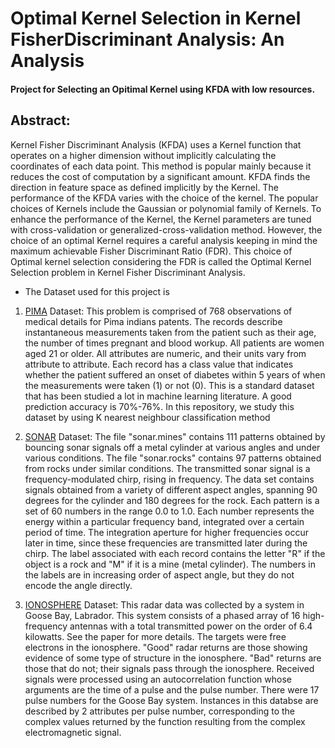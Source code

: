 
# Optimal Kernel Selection in Kernel FisherDiscriminant Analysis: An Analysis


#### Project for Selecting an Opitimal Kernel using KFDA with low resources. 

## Abstract: 

Kernel Fisher Discriminant Analysis (KFDA) uses a Kernel function that operates on a higher dimension without implicitly calculating the coordinates of each data point. This method is popular mainly because it reduces the cost of computation by a significant amount. KFDA finds the direction in feature space as defined implicitly by the Kernel. The performance of the KFDA varies with the choice of the kernel. The popular choices of Kernels include the Gaussian or polynomial family of Kernels. To enhance the performance of the Kernel, the Kernel parameters are tuned with cross-validation or generalized-cross-validation method. However, the choice of an optimal Kernel requires a careful analysis keeping in mind the maximum achievable Fisher Discriminant Ratio (FDR). This choice of Optimal kernel selection considering the FDR is called the Optimal Kernel Selection problem in Kernel Fisher Discriminant Analysis.

* The Dataset used for this project is 

1. [PIMA](https://github.com/LamaHamadeh/Pima-Indians-Diabetes-DataSet-UCI) Dataset: This problem is comprised of 768 observations of medical details for Pima indians patents. The records describe instantaneous measurements taken from the patient such as their age, the number of times pregnant and blood workup. All patients are women aged 21 or older. All attributes are numeric, and their units vary from attribute to attribute. Each record has a class value that indicates whether the patient suffered an onset of diabetes within 5 years of when the measurements were taken (1) or not (0). This is a standard dataset that has been studied a lot in machine learning literature. A good prediction accuracy is 70%-76%. In this repository, we study this dataset by using K nearest neighbour classification method

2. [SONAR](https://archive.ics.uci.edu/ml/machine-learning-databases/undocumented/connectionist-bench/sonar/) Dataset: The file "sonar.mines" contains 111 patterns obtained by bouncing sonar signals off a metal cylinder at various angles and under various conditions. The file "sonar.rocks" contains 97 patterns obtained from rocks under similar conditions. The transmitted sonar signal is a frequency-modulated chirp, rising in frequency. The data set contains signals obtained from a variety of different aspect angles, spanning 90 degrees for the cylinder and 180 degrees for the rock. Each pattern is a set of 60 numbers in the range 0.0 to 1.0. Each number represents the energy within a particular frequency band, integrated over a certain period of time. The integration aperture for higher frequencies occur later in time, since these frequencies are transmitted later during the chirp. The label associated with each record contains the letter "R" if the object is a rock and "M" if it is a mine (metal cylinder). The numbers in the labels are in increasing order of aspect angle, but they do not encode the angle directly.

3. [IONOSPHERE](https://archive.ics.uci.edu/ml/datasets/Ionosphere) Dataset: This radar data was collected by a system in Goose Bay, Labrador. This system consists of a phased array of 16 high-frequency antennas with a total transmitted power on the order of 6.4 kilowatts. See the paper for more details. The targets were free electrons in the ionosphere. "Good" radar returns are those showing evidence of some type of structure in the ionosphere. "Bad" returns are those that do not; their signals pass through the ionosphere. Received signals were processed using an autocorrelation function whose arguments are the time of a pulse and the pulse number. There were 17 pulse numbers for the Goose Bay system. Instances in this databse are described by 2 attributes per pulse number, corresponding to the complex values returned by the function resulting from the complex electromagnetic signal.